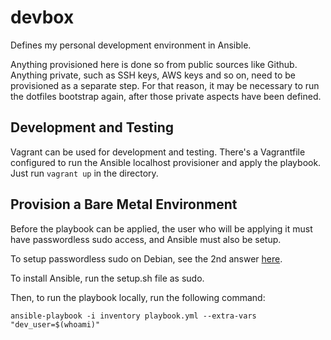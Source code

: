 # devbox
Defines my personal development environment in Ansible.

Anything provisioned here is done so from public sources like Github. Anything private, such as SSH keys, AWS keys and so on, need to be provisioned as a separate step. For that reason, it may be necessary to run the dotfiles bootstrap again, after those private aspects have been defined.

## Development and Testing

Vagrant can be used for development and testing. There's a Vagrantfile configured to run the Ansible localhost provisioner and apply the playbook. Just run `vagrant up` in the directory.

## Provision a Bare Metal Environment

Before the playbook can be applied, the user who will be applying it must have passwordless sudo access, and Ansible must also be setup.

To setup passwordless sudo on Debian, see the 2nd answer [here](http://serverfault.com/questions/160581/how-to-setup-passwordless-sudo-on-linux).

To install Ansible, run the setup.sh file as sudo.

Then, to run the playbook locally, run the following command:
```
ansible-playbook -i inventory playbook.yml --extra-vars "dev_user=$(whoami)"
```
